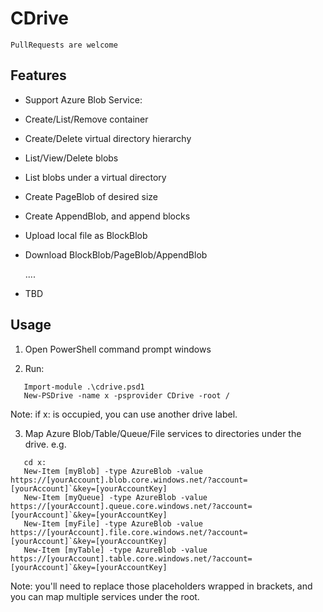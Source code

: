 # CDrive

`PullRequests are welcome`


## Features

* Support Azure Blob Service:

 * Create/List/Remove container

 * Create/Delete virtual directory hierarchy
   
 * List/View/Delete blobs
   
 * List blobs under a virtual directory
   
 * Create PageBlob of desired size
   
 * Create AppendBlob, and append blocks
   
 * Upload local file as BlockBlob
   
 * Download BlockBlob/PageBlob/AppendBlob
   
   ....
   
* TBD

## Usage

1. Open PowerShell command prompt windows

2. Run:  
```
   Import-module .\cdrive.psd1
   New-PSDrive -name x -psprovider CDrive -root /
```
   Note: if x: is occupied, you can use another drive label.
   
3. Map Azure Blob/Table/Queue/File services to directories under the drive. e.g.
```
   cd x:
   New-Item [myBlob] -type AzureBlob -value https://[yourAccount].blob.core.windows.net/?account=[yourAccount]`&key=[yourAccountKey]
   New-Item [myQueue] -type AzureBlob -value https://[yourAccount].queue.core.windows.net/?account=[yourAccount]`&key=[yourAccountKey]
   New-Item [myFile] -type AzureBlob -value https://[yourAccount].file.core.windows.net/?account=[yourAccount]`&key=[yourAccountKey]
   New-Item [myTable] -type AzureBlob -value https://[yourAccount].table.core.windows.net/?account=[yourAccount]`&key=[yourAccountKey]
```   
   Note: you'll need to replace those placeholders wrapped in brackets, and you can map multiple services under the root.
